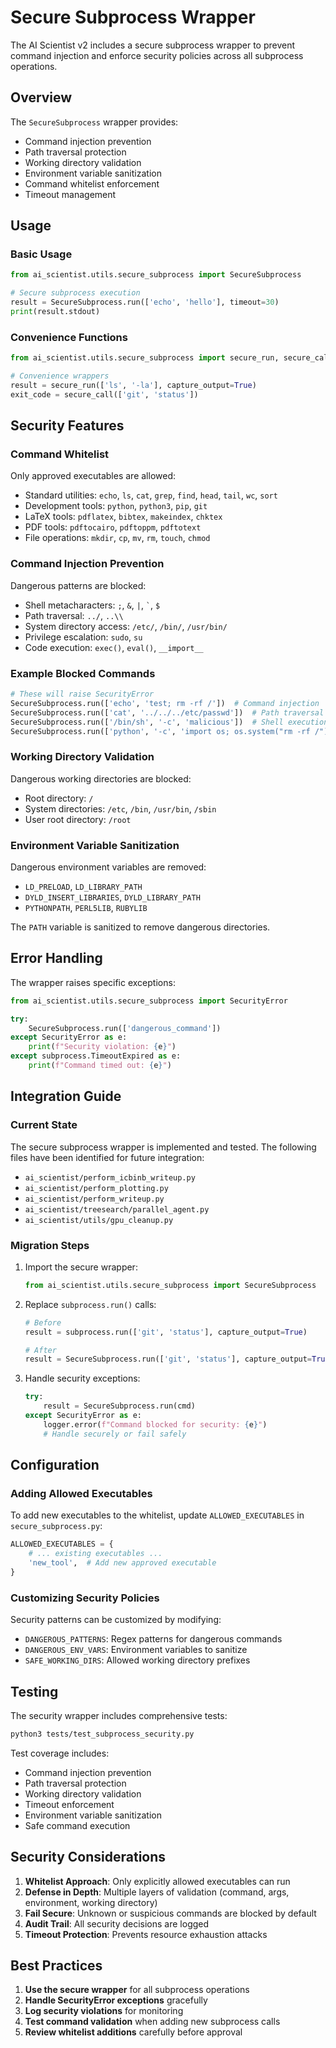 # Secure Subprocess Wrapper

The AI Scientist v2 includes a secure subprocess wrapper to prevent command injection and enforce security policies across all subprocess operations.

## Overview

The `SecureSubprocess` wrapper provides:
- Command injection prevention
- Path traversal protection
- Working directory validation
- Environment variable sanitization
- Command whitelist enforcement
- Timeout management

## Usage

### Basic Usage

```python
from ai_scientist.utils.secure_subprocess import SecureSubprocess

# Secure subprocess execution
result = SecureSubprocess.run(['echo', 'hello'], timeout=30)
print(result.stdout)
```

### Convenience Functions

```python
from ai_scientist.utils.secure_subprocess import secure_run, secure_call

# Convenience wrappers
result = secure_run(['ls', '-la'], capture_output=True)
exit_code = secure_call(['git', 'status'])
```

## Security Features

### Command Whitelist

Only approved executables are allowed:
- Standard utilities: `echo`, `ls`, `cat`, `grep`, `find`, `head`, `tail`, `wc`, `sort`
- Development tools: `python`, `python3`, `pip`, `git`
- LaTeX tools: `pdflatex`, `bibtex`, `makeindex`, `chktex`
- PDF tools: `pdftocairo`, `pdftoppm`, `pdftotext`
- File operations: `mkdir`, `cp`, `mv`, `rm`, `touch`, `chmod`

### Command Injection Prevention

Dangerous patterns are blocked:
- Shell metacharacters: `;`, `&`, `|`, `` ` ``, `$`
- Path traversal: `../`, `..\\`
- System directory access: `/etc/`, `/bin/`, `/usr/bin/`
- Privilege escalation: `sudo`, `su`
- Code execution: `exec()`, `eval()`, `__import__`

### Example Blocked Commands

```python
# These will raise SecurityError
SecureSubprocess.run(['echo', 'test; rm -rf /'])  # Command injection
SecureSubprocess.run(['cat', '../../../etc/passwd'])  # Path traversal
SecureSubprocess.run(['/bin/sh', '-c', 'malicious'])  # Shell execution
SecureSubprocess.run(['python', '-c', 'import os; os.system("rm -rf /")'])  # Dangerous Python
```

### Working Directory Validation

Dangerous working directories are blocked:
- Root directory: `/`
- System directories: `/etc`, `/bin`, `/usr/bin`, `/sbin`
- User root directory: `/root`

### Environment Variable Sanitization

Dangerous environment variables are removed:
- `LD_PRELOAD`, `LD_LIBRARY_PATH`
- `DYLD_INSERT_LIBRARIES`, `DYLD_LIBRARY_PATH`
- `PYTHONPATH`, `PERL5LIB`, `RUBYLIB`

The `PATH` variable is sanitized to remove dangerous directories.

## Error Handling

The wrapper raises specific exceptions:

```python
from ai_scientist.utils.secure_subprocess import SecurityError

try:
    SecureSubprocess.run(['dangerous_command'])
except SecurityError as e:
    print(f"Security violation: {e}")
except subprocess.TimeoutExpired as e:
    print(f"Command timed out: {e}")
```

## Integration Guide

### Current State

The secure subprocess wrapper is implemented and tested. The following files have been identified for future integration:

- `ai_scientist/perform_icbinb_writeup.py`
- `ai_scientist/perform_plotting.py`
- `ai_scientist/perform_writeup.py`
- `ai_scientist/treesearch/parallel_agent.py`
- `ai_scientist/utils/gpu_cleanup.py`

### Migration Steps

1. Import the secure wrapper:
   ```python
   from ai_scientist.utils.secure_subprocess import SecureSubprocess
   ```

2. Replace `subprocess.run()` calls:
   ```python
   # Before
   result = subprocess.run(['git', 'status'], capture_output=True)
   
   # After
   result = SecureSubprocess.run(['git', 'status'], capture_output=True)
   ```

3. Handle security exceptions:
   ```python
   try:
       result = SecureSubprocess.run(cmd)
   except SecurityError as e:
       logger.error(f"Command blocked for security: {e}")
       # Handle securely or fail safely
   ```

## Configuration

### Adding Allowed Executables

To add new executables to the whitelist, update `ALLOWED_EXECUTABLES` in `secure_subprocess.py`:

```python
ALLOWED_EXECUTABLES = {
    # ... existing executables ...
    'new_tool',  # Add new approved executable
}
```

### Customizing Security Policies

Security patterns can be customized by modifying:
- `DANGEROUS_PATTERNS`: Regex patterns for dangerous commands
- `DANGEROUS_ENV_VARS`: Environment variables to sanitize
- `SAFE_WORKING_DIRS`: Allowed working directory prefixes

## Testing

The security wrapper includes comprehensive tests:

```bash
python3 tests/test_subprocess_security.py
```

Test coverage includes:
- Command injection prevention
- Path traversal protection
- Working directory validation
- Timeout enforcement
- Environment variable sanitization
- Safe command execution

## Security Considerations

1. **Whitelist Approach**: Only explicitly allowed executables can run
2. **Defense in Depth**: Multiple layers of validation (command, args, environment, working directory)
3. **Fail Secure**: Unknown or suspicious commands are blocked by default
4. **Audit Trail**: All security decisions are logged
5. **Timeout Protection**: Prevents resource exhaustion attacks

## Best Practices

1. **Use the secure wrapper** for all subprocess operations
2. **Handle SecurityError exceptions** gracefully
3. **Log security violations** for monitoring
4. **Test command validation** when adding new subprocess calls
5. **Review whitelist additions** carefully before approval